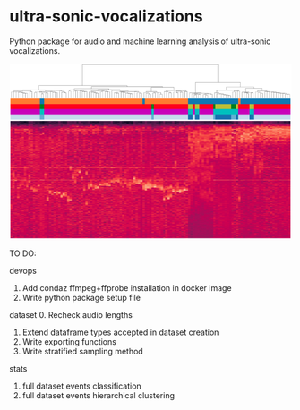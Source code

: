 # ultra-sonic-vocalizations
Python package for audio and machine learning analysis of ultra-sonic vocalizations.


![Image description](images/cover.png)


TO DO:

devops
1. Add condaz ffmpeg+ffprobe installation in docker image
2. Write python package setup file

dataset
0. Recheck audio lengths
1. Extend dataframe types accepted in dataset creation
2. Write exporting functions
3. Write stratified sampling method

stats
1. full dataset events classification
2. full dataset events hierarchical clustering

